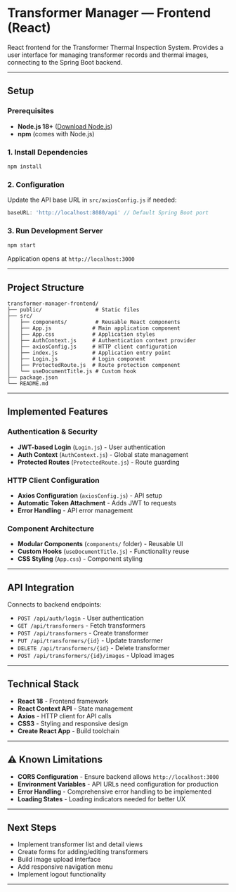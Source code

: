 
# Transformer Manager — Frontend (React)

React frontend for the Transformer Thermal Inspection System. Provides a user interface for managing transformer records and thermal images, connecting to the Spring Boot backend.

---

## Setup

### Prerequisites
- **Node.js 18+** ([Download Node.js](https://nodejs.org/))
- **npm** (comes with Node.js)

### 1. Install Dependencies
```bash
npm install
```

### 2. Configuration
Update the API base URL in `src/axiosConfig.js` if needed:
```javascript
baseURL: 'http://localhost:8080/api' // Default Spring Boot port
```

### 3. Run Development Server
```bash
npm start
```
Application opens at `http://localhost:3000`

---

##  Project Structure

```
transformer-manager-frontend/
├── public/                 # Static files
├── src/
│   ├── components/         # Reusable React components
│   ├── App.js             # Main application component
│   ├── App.css            # Application styles
│   ├── AuthContext.js     # Authentication context provider
│   ├── axiosConfig.js     # HTTP client configuration
│   ├── index.js           # Application entry point
│   ├── Login.js           # Login component
│   ├── ProtectedRoute.js  # Route protection component
│   └── useDocumentTitle.js # Custom hook
├── package.json
└── README.md
```

---

##  Implemented Features

### **Authentication & Security**
- **JWT-based Login** (`Login.js`) - User authentication
- **Auth Context** (`AuthContext.js`) - Global state management
- **Protected Routes** (`ProtectedRoute.js`) - Route guarding

### **HTTP Client Configuration**
- **Axios Configuration** (`axiosConfig.js`) - API setup
- **Automatic Token Attachment** - Adds JWT to requests
- **Error Handling** - API error management

### **Component Architecture**
- **Modular Components** (`components/` folder) - Reusable UI
- **Custom Hooks** (`useDocumentTitle.js`) - Functionality reuse
- **CSS Styling** (`App.css`) - Component styling

---

## API Integration

Connects to backend endpoints:
- `POST /api/auth/login` - User authentication
- `GET /api/transformers` - Fetch transformers
- `POST /api/transformers` - Create transformer
- `PUT /api/transformers/{id}` - Update transformer
- `DELETE /api/transformers/{id}` - Delete transformer
- `POST /api/transformers/{id}/images` - Upload images

---

## Technical Stack

- **React 18** - Frontend framework
- **React Context API** - State management
- **Axios** - HTTP client for API calls
- **CSS3** - Styling and responsive design
- **Create React App** - Build toolchain



---

## ⚠️ Known Limitations

- **CORS Configuration** - Ensure backend allows `http://localhost:3000`
- **Environment Variables** - API URLs need configuration for production
- **Error Handling** - Comprehensive error handling to be implemented
- **Loading States** - Loading indicators needed for better UX

---

##  Next Steps

- Implement transformer list and detail views
- Create forms for adding/editing transformers
- Build image upload interface
- Add responsive navigation menu
- Implement logout functionality

---
